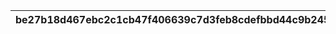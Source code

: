 |be27b18d467ebc2c1cb47f406639c7d3feb8cdefbbd44c9b2459e6ae4706167b|c44869f628977b2077791a84876ef41355254ec2af2ed4070cbd041aef1ff8d8|64e6fdb12b80f40e108145ec6be228f36281f62fd73d2e3692130be9bc230a82|
| --- | --- | --- |